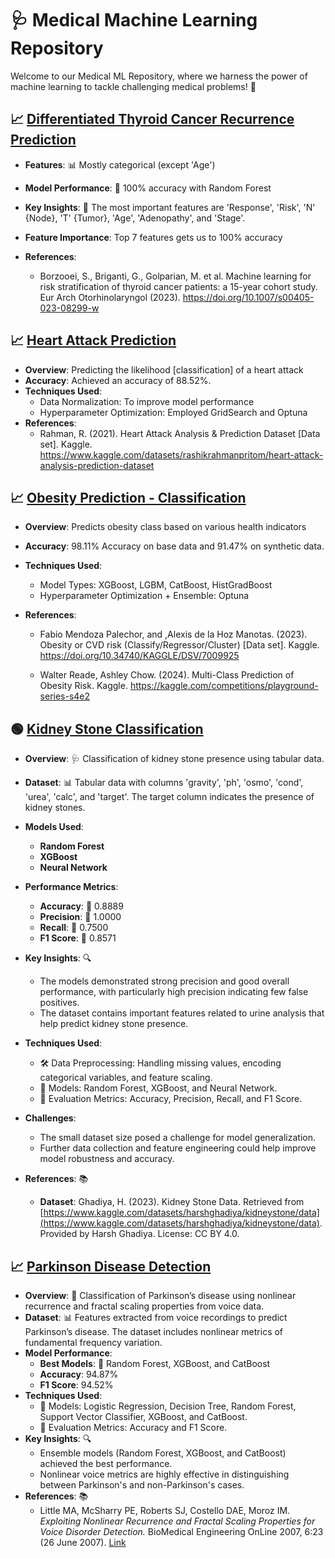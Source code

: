 # 🩺 Medical Machine Learning Repository

Welcome to our Medical ML Repository, where we harness the power of machine learning to tackle challenging medical problems! 🌟

## 📈 [Differentiated Thyroid Cancer Recurrence Prediction](./Differentiated-Thyroid-Cancer-Recurrence.ipynb)

- **Features**: 📊 Mostly categorical (except 'Age')
- **Model Performance**: 🎯 100% accuracy with Random Forest
- **Key Insights**: 🔑 The most important features are 'Response', 'Risk', 'N' {Node}, 'T' {Tumor}, 'Age', 'Adenopathy', and 'Stage'.
- **Feature Importance**: Top 7 features gets us to 100% accuracy

- **References**: 
   - Borzooei, S., Briganti, G., Golparian, M. et al. Machine learning for risk stratification of thyroid cancer patients: a 15-year cohort study. Eur Arch Otorhinolaryngol (2023). https://doi.org/10.1007/s00405-023-08299-w


## 📈 [Heart Attack Prediction](Heart-Attack-Prediction.ipynb)

- **Overview**: Predicting the likelihood [classification] of a heart attack
- **Accuracy**: Achieved an accuracy of 88.52%.
- **Techniques Used**: 
  - Data Normalization: To improve model performance 
  - Hyperparameter Optimization: Employed GridSearch and Optuna 
- **References**: 
   - Rahman, R. (2021). Heart Attack Analysis & Prediction Dataset [Data set]. Kaggle. https://www.kaggle.com/datasets/rashikrahmanpritom/heart-attack-analysis-prediction-dataset



## 📈 [Obesity Prediction - Classification](Obesity-Classification-98-11-orig-91-47-comp.ipynb)

- **Overview**: Predicts obesity class based on various health indicators
- **Accuracy**: 98.11% Accuracy on base data and 91.47% on synthetic data.
- **Techniques Used**: 
  - Model Types: XGBoost, LGBM, CatBoost, HistGradBoost
  - Hyperparameter Optimization + Ensemble: Optuna 

- **References**: 
   - Fabio Mendoza Palechor, and ,Alexis de la Hoz Manotas. (2023). Obesity or CVD risk (Classify/Regressor/Cluster) [Data set]. Kaggle. https://doi.org/10.34740/KAGGLE/DSV/7009925

   - Walter Reade, Ashley Chow. (2024). Multi-Class Prediction of Obesity Risk. Kaggle. https://kaggle.com/competitions/playground-series-s4e2


## 🟢 [Kidney Stone Classification](./kidney-stone-risk-analysis.ipynb)

- **Overview**: 🩺 Classification of kidney stone presence using tabular data.

- **Dataset**: 📊 Tabular data with columns 'gravity', 'ph', 'osmo', 'cond', 'urea', 'calc', and 'target'. The target column indicates the presence of kidney stones.

- **Models Used**:
  - **Random Forest**
  - **XGBoost**
  - **Neural Network**

- **Performance Metrics**:
  - **Accuracy**: 🎯 0.8889
  - **Precision**: 📏 1.0000
  - **Recall**: 🔄 0.7500
  - **F1 Score**: 🧩 0.8571
  
- **Key Insights**: 🔍
  - The models demonstrated strong precision and good overall performance, with particularly high precision indicating few false positives.
  - The dataset contains important features related to urine analysis that help predict kidney stone presence.
- **Techniques Used**:
  - 🛠️ Data Preprocessing: Handling missing values, encoding categorical variables, and feature scaling.
  - 🧠 Models: Random Forest, XGBoost, and Neural Network.
  - 🧮 Evaluation Metrics: Accuracy, Precision, Recall, and F1 Score.
- **Challenges**:
  - The small dataset size posed a challenge for model generalization.
  - Further data collection and feature engineering could help improve model robustness and accuracy.
- **References**: 📚
  - **Dataset**: Ghadiya, H. (2023). Kidney Stone Data. Retrieved from [https://www.kaggle.com/datasets/harshghadiya/kidneystone/data](https://www.kaggle.com/datasets/harshghadiya/kidneystone/data). Provided by Harsh Ghadiya. License: CC BY 4.0.

## 📈 [Parkinson Disease Detection](./Parkinson-Disease-Detection.ipynb)

- **Overview**: 🧠 Classification of Parkinson’s disease using nonlinear recurrence and fractal scaling properties from voice data.
- **Dataset**: 📊 Features extracted from voice recordings to predict Parkinson’s disease. The dataset includes nonlinear metrics of fundamental frequency variation.
- **Model Performance**:
  - **Best Models**: 🎯 Random Forest, XGBoost, and CatBoost
  - **Accuracy**: 94.87%
  - **F1 Score**: 94.52%
- **Techniques Used**:
  - 🧠 Models: Logistic Regression, Decision Tree, Random Forest, Support Vector Classifier, XGBoost, and CatBoost.
  - 🧮 Evaluation Metrics: Accuracy and F1 Score.
- **Key Insights**: 🔍
  - Ensemble models (Random Forest, XGBoost, and CatBoost) achieved the best performance.
  - Nonlinear voice metrics are highly effective in distinguishing between Parkinson's and non-Parkinson's cases.
- **References**: 📚
  - Little MA, McSharry PE, Roberts SJ, Costello DAE, Moroz IM. *Exploiting Nonlinear Recurrence and Fractal Scaling Properties for Voice Disorder Detection.* BioMedical Engineering OnLine 2007, 6:23 (26 June 2007). [Link](https://biomedical-engineering-online.biomedcentral.com/articles/10.1186/1475-925X-6-23)
